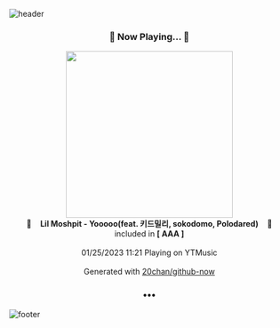 ![header](https://capsule-render.vercel.app/api?type=wave&height=170&section=header&text=Hi.%20I'm%20SHIFT&fontColor=090707&fontAlignX=45&fontAlignY=65&fontSize=100)

<h3 align="center">🎵 Now Playing... 🎵</h3>
<p align="center">
  <a href="https://music.youtube.com/watch?v=xyTRjWvyahc">
    <img width="300" src="https://lh3.googleusercontent.com/X-q4CbOisg5xWUCay9PsP7K4AyYwFINRcWiEZyNKpPhTGH0H6RTpZCPGuNZJUf28OpUEVafiEb0u_tSC">
  </a>
  <br>
  🎵&nbsp&nbsp&nbsp <b>Lil Moshpit - Yooooo(feat. 키드밀리, sokodomo, Polodared)</b> &nbsp&nbsp&nbsp🎵
  <br>
  included in <b>[ AAA ]</b>
  
  <br />
  <br />
  01/25/2023 11:21 Playing on YTMusic
  <br />
  <br />
  Generated with <a href="https://github.com/20chan/github-now">20chan/github-now</a>
</p>

<h3 align="center">•••</h3>

![footer](https://capsule-render.vercel.app/api?type=wave&height=150&section=footer)
